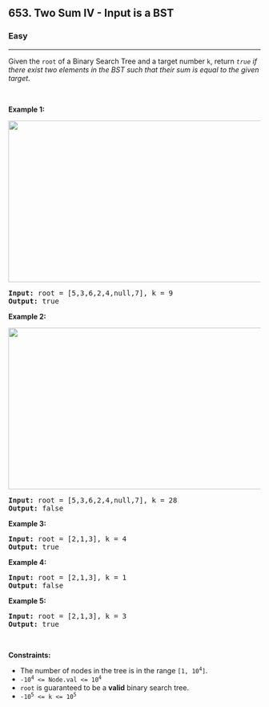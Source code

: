 <h2>653. Two Sum IV - Input is a BST</h2><h3>Easy</h3><hr><div style="user-select: auto;"><p style="user-select: auto;">Given the <code style="user-select: auto;">root</code> of a Binary Search Tree and a target number <code style="user-select: auto;">k</code>, return <em style="user-select: auto;"><code style="user-select: auto;">true</code> if there exist two elements in the BST such that their sum is equal to the given target</em>.</p>

<p style="user-select: auto;">&nbsp;</p>
<p style="user-select: auto;"><strong style="user-select: auto;">Example 1:</strong></p>
<img alt="" src="https://assets.leetcode.com/uploads/2020/09/21/sum_tree_1.jpg" style="width: 562px; height: 322px; user-select: auto;">
<pre style="user-select: auto;"><strong style="user-select: auto;">Input:</strong> root = [5,3,6,2,4,null,7], k = 9
<strong style="user-select: auto;">Output:</strong> true
</pre>

<p style="user-select: auto;"><strong style="user-select: auto;">Example 2:</strong></p>
<img alt="" src="https://assets.leetcode.com/uploads/2020/09/21/sum_tree_2.jpg" style="width: 562px; height: 322px; user-select: auto;">
<pre style="user-select: auto;"><strong style="user-select: auto;">Input:</strong> root = [5,3,6,2,4,null,7], k = 28
<strong style="user-select: auto;">Output:</strong> false
</pre>

<p style="user-select: auto;"><strong style="user-select: auto;">Example 3:</strong></p>

<pre style="user-select: auto;"><strong style="user-select: auto;">Input:</strong> root = [2,1,3], k = 4
<strong style="user-select: auto;">Output:</strong> true
</pre>

<p style="user-select: auto;"><strong style="user-select: auto;">Example 4:</strong></p>

<pre style="user-select: auto;"><strong style="user-select: auto;">Input:</strong> root = [2,1,3], k = 1
<strong style="user-select: auto;">Output:</strong> false
</pre>

<p style="user-select: auto;"><strong style="user-select: auto;">Example 5:</strong></p>

<pre style="user-select: auto;"><strong style="user-select: auto;">Input:</strong> root = [2,1,3], k = 3
<strong style="user-select: auto;">Output:</strong> true
</pre>

<p style="user-select: auto;">&nbsp;</p>
<p style="user-select: auto;"><strong style="user-select: auto;">Constraints:</strong></p>

<ul style="user-select: auto;">
	<li style="user-select: auto;">The number of nodes in the tree is in the range <code style="user-select: auto;">[1, 10<sup style="user-select: auto;">4</sup>]</code>.</li>
	<li style="user-select: auto;"><code style="user-select: auto;">-10<sup style="user-select: auto;">4</sup>&nbsp;&lt;= Node.val &lt;= 10<sup style="user-select: auto;">4</sup></code></li>
	<li style="user-select: auto;"><code style="user-select: auto;">root</code> is guaranteed to be a <strong style="user-select: auto;">valid</strong> binary search tree.</li>
	<li style="user-select: auto;"><code style="user-select: auto;">-10<sup style="user-select: auto;">5</sup>&nbsp;&lt;= k &lt;= 10<sup style="user-select: auto;">5</sup></code></li>
</ul>
</div>